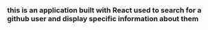 ### this is an application built with React used to search for a github user and display specific information about them